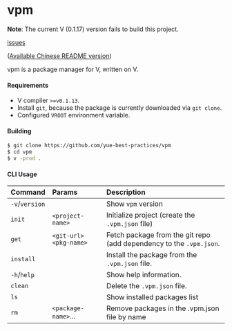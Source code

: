 # vpm

**Note**: The current V (0.1.17) version fails to build this project.

[issues](https://github.com/vlang/v/issues/1390)

([Available Chinese README version](README.CN.md))

vpm is a package manager for V, written on V.

#### Requirements

* V compiler `>=v0.1.13`.
* Install `git`, because the package is currently downloaded via `git clone`.
* Configured `VROOT` environment variable.

#### Building

```bash
$ git clone https://github.com/yue-best-practices/vpm
$ cd vpm
$ v -prod .
```

#### CLI Usage

| Command        | Params                    |  Description                                                 |
| :------------- | :------------------------ | :----------------------------------------------------------- |
| `-v`/`version` |                           | Show `vpm` version                                           |
| `init`         | `<project-name>`          | Initialize project (create the `.vpm.json` file)             |
| `get`          | `<git-url>`  `<pkg-name>` | Fetch package from the git repo (add dependency to the `.vpm.json`.  |                              
| `install`      |                           | Install the package from the `.vpm.json` file. |
| `-h`/`help`    |                           | Show help information.                   |
| `clean`        |                           | Delete the `.vpm.json` file.      |
| `ls`           |                           | Show installed packages list         |
| `rm`           | `<package-name>`...       | Remove packages in the .vpm.json file by name |
